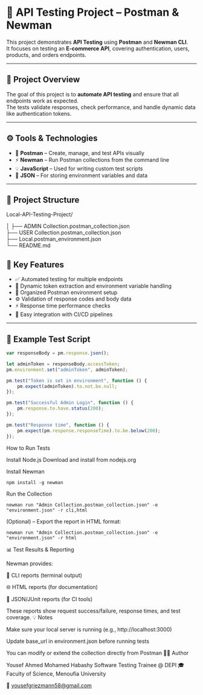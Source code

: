 # 🧪 API Testing Project – Postman & Newman

This project demonstrates **API Testing** using **Postman** and **Newman CLI**.  
It focuses on testing an **E-commerce API**, covering authentication, users, products, and orders endpoints.

---

## 🚀 Project Overview

The goal of this project is to **automate API testing** and ensure that all endpoints work as expected.  
The tests validate responses, check performance, and handle dynamic data like authentication tokens.

---

## ⚙️ Tools & Technologies

- 🧰 **Postman** – Create, manage, and test APIs visually  
- ⚡ **Newman** – Run Postman collections from the command line  
- 💡 **JavaScript** – Used for writing custom test scripts  
- 📂 **JSON** – For storing environment variables and data  

---

## 📁 Project Structure

Local-API-Testing-Project/

│
├── ADMIN Collection.postman_collection.json   
├── USER Collection.postman_collection.json  
├── Local.postman_environment.json  
└── README.md  

## 🧠 Key Features

- ✅ Automated testing for multiple endpoints  
- 🔑 Dynamic token extraction and environment variable handling  
- 🧩 Organized Postman environment setup  
- ⚙️ Validation of response codes and body data  
- ⚡ Response time performance checks  
- 🧾 Easy integration with CI/CD pipelines  

---

## 🧰 Example Test Script

```javascript
var responseBody = pm.response.json();

let adminToken = responseBody.accessToken;
pm.environment.set("adminToken", adminToken);

pm.test("Token is set in environment", function () {
    pm.expect(adminToken).to.not.be.null;
});

pm.test("Successful Admin Login", function () {
    pm.response.to.have.status(200);
});

pm.test("Response time", function () {
    pm.expect(pm.response.responseTime).to.be.below(200);
});
```
How to Run Tests

Install Node.js
Download and install from nodejs.org

Install Newman

```npm install -g newman```


Run the Collection

```newman run "Admin Collection.postman_collection.json" -e "environment.json" -r cli,html```


(Optional) – Export the report in HTML format:

```newman run "Admin Collection.postman_collection.json" -e "environment.json" -r html```

📊 Test Results & Reporting

Newman provides:

🧾 CLI reports (terminal output)

🌐 HTML reports (for documentation)

🧪 JSON/JUnit reports (for CI tools)

These reports show request success/failure, response times, and test coverage.
💡 Notes

Make sure your local server is running (e.g., http://localhost:3000)

Update base_url in environment.json before running tests

You can modify or extend the collection directly from Postman
👨‍💻 Author

Yousef Ahmed Mohamed Habashy
Software Testing Trainee @ DEPI
🎓 Faculty of Science, Menoufia University

📧 yousefgriezmann58@gmail.com
